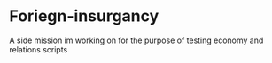 # Foriegn-insurgancy
A side mission im working on for the purpose of testing economy and relations scripts
